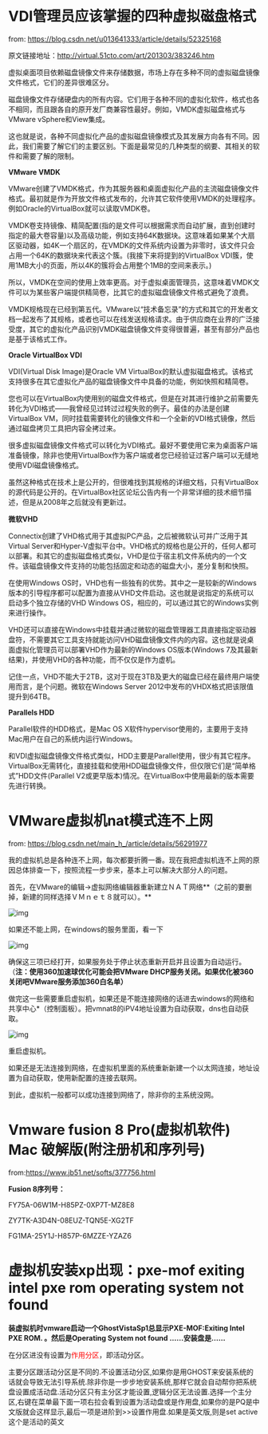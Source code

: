 # VDI管理员应该掌握的四种虚拟磁盘格式

from: https://blog.csdn.net/u013641333/article/details/52325168

原文链接地址：http://virtual.51cto.com/art/201303/383246.htm

虚拟桌面项目依赖磁盘镜像文件来存储数据，市场上存在多种不同的虚拟磁盘镜像文件格式，它们的差异很难区分。

磁盘镜像文件存储硬盘内的所有内容。它们用于各种不同的虚拟化软件，格式也各不相同，而且跟各自的原开发厂商兼容性最好。例如，VMDK虚拟磁盘格式与VMware vSphere和View集成。

这也就是说，各种不同虚拟化产品的虚拟磁盘镜像模式及其发展方向各有不同。因此，我们需要了解它们的主要区别。下面是最常见的几种类型的纲要、其相关的软件和需要了解的限制。

**VMware VMDK**

VMware创建了VMDK格式，作为其服务器和桌面虚拟化产品的主流磁盘镜像文件格式。最初就是作为开放文件格式发布的，允许其它软件使用VMDK的处理程序。例如Oracle的VirtualBox就可以读取VMDK卷。

VMDK卷支持镜像、精简配置(指的是文件可以根据需求而自动扩展，直到创建时指定的最大卷容量)以及高级功能，例如支持64K数据块。这意味着如果某个大扇区驱动器，如4K一个扇区的，在VMDK的文件系统内设置为非零时，该文件只会占用一个64K的数据块来代表这个簇。(我接下来将提到的VirtualBox VDI簇，使用1MB大小的页面，所以4K的簇将会占用整个1MB的空间来表示。)

所以，VMDK在空间的使用上效率更高。对于虚拟桌面管理员，这意味着VMDK文件可以为某些客户端提供精简卷，比其它的虚拟磁盘镜像文件格式避免了浪费。

VMDK规格现在已经到第五代。VMware以“技术备忘录”的方式和其它的开发者文档一起发布了其规格，或者也可以在线发送规格请求。由于供应商在业界的广泛接受度，其它的虚拟化产品识别VMDK磁盘镜像文件变得很普遍，甚至有部分产品也是基于该格式工作。

**Oracle VirtualBox VDI**

VDI(Virtual Disk Image)是Oracle VM VirtualBox的默认虚拟磁盘格式。该格式支持很多在其它虚拟化产品的磁盘镜像文件中具备的功能，例如快照和精简卷。

您也可以在VirtualBox内使用别的磁盘文件格式，但是在对其进行维护之前需要先转化为VDI格式——我曾经见过转过过程失败的例子。最佳的办法是创建VirtualBox VM，同时挂载需要转化的镜像文件和一个全新的VDI格式镜像，然后通过磁盘拷贝工具把内容全拷过来。

很多虚拟磁盘镜像文件格式可以转化为VDI格式。最好不要使用它来为桌面客户端准备镜像，除非也使用VirtualBox作为客户端或者您已经验证过客户端可以无缝地使用VDI磁盘镜像格式。

虽然这种格式在技术上是公开的，但很难找到其规格的详细文档，只有VirtualBox的源代码是公开的。在VirtualBox社区论坛公告内有一个非常详细的技术细节描述，但是从2008年之后就没有更新过。

**微软VHD**

Connectix创建了VHD格式用于其虚拟PC产品，之后被微软认可并广泛用于其Virtual Server和Hyper-V虚拟平台中。VHD格式的规格也是公开的，任何人都可以部署。和其它的虚拟磁盘格式类似，VHD是位于宿主机文件系统内的一个文件。该磁盘镜像文件支持的功能包括固定和动态的磁盘大小，差分复制和快照。

在使用Windows OS时，VHD也有一些独有的优势。其中之一是较新的Windows版本的引导程序都可以配置为直接从VHD文件启动。这也就是说指定的系统可以启动多个独立存储的VHD Windows OS，相应的，可以通过其它的Windows实例来进行操作。

VHD还可以直接在Windows中挂载并通过微软的磁盘管理器工具直接指定驱动器盘符，不需要其它工具支持就能访问VHD磁盘镜像文件内的内容。这也就是说桌面虚拟化管理员可以部署VHD作为最新的Windows OS版本(Windows 7及其最新结果)，并使用VHD的各种功能，而不仅仅是作为虚机。

记住一点，VHD不能大于2TB，这对于现在3TB及更大的磁盘已经在最终用户端使用而言，是个问题。微软在Windows Server 2012中发布的VHDX格式把该限值提升到64TB。

**Parallels HDD**

Parallel软件的HDD格式，是Mac OS X软件hypervisor使用的，主要用于支持Mac用户在自己的系统内运行Windows。

和VDI虚拟磁盘镜像文件格式类似，HDD主要是Parallel使用，很少有其它程序。VirtualBox无需转化，直接挂载和使用HDD磁盘镜像文件，但仅限它们是“简单格式”HDD文件(Parallel V2或更早版本)情况。在VirtualBox中使用最新的版本需要先进行转换。

# VMware虚拟机nat模式连不上网

from: https://blog.csdn.net/main_h_/article/details/56291977

我的虚拟机总是各种连不上网，每次都要折腾一番。现在我把虚拟机连不上网的原因总体排查一下，按照流程一步步来，基本上可以解决大部分人的问题。

首先，在VMware的编辑->虚拟网络编辑器重新建立ＮＡＴ网络**（之前的要删掉，新建的同样选择ＶＭｎｅｔ８就可以）。**

 ![img](https://gitee.com/jstone001/booknote/raw/master/jpgBed/221184054745.png)

如果还不能上网，在windows的服务里面，看一下

 ![img](https://gitee.com/jstone001/booknote/raw/master/jpgBed/221184304065.png)

确保这三项已经打开，如果服务处于停止状态重新开启并且设置为自动运行。（**注：使用360加速球优化可能会把VMware DHCP服务关闭。如果优化被360关闭吧VMware服务添加360白名单）**

做完这一些需要重启虚拟机，如果还是不能连接网络的话进去windows的网络和共享中心*（控制面板）。把vmnat8的iPV4地址设置为自动获取，dns也自动获取。

 ![img](https://gitee.com/jstone001/booknote/raw/master/jpgBed/221184901749.png)

重启虚拟机。

如果还是无法连接到网络，在虚拟机里面的系统重新新建一个以太网连接，地址设置为自动获取，使用新配置的连接去联网。

到此，虚拟机一般都可以成功连接到网络了，除非你的主系统没网。

# Vmware fusion 8 Pro(虚拟机软件) Mac 破解版(附注册机和序列号)

from:https://www.jb51.net/softs/377756.html

**Fusion 8序列号：**

FY75A-06W1M-H85PZ-0XP7T-MZ8E8

ZY7TK-A3D4N-08EUZ-TQN5E-XG2TF

FG1MA-25Y1J-H857P-6MZZE-YZAZ6

# 虚拟机安装xp出现：pxe-mof exiting intel pxe rom operating system not found

**装虚拟机时vmware启动一个GhostVistaSp1总显示PXE-MOF:Exiting Intel PXE ROM. 。然后是Operating System not found ……安装盘是……**

在分区进没有设置为<font color='red'>作用分区</font>，即活动分区。

 主要分区跟活动分区是不同的.不设置活动分区,如果你是用GHOST来安装系统的话就会导致无法引导系统.除非你是一步步地安装系统,那样它就会自动帮你把系统盘设置成活动盘.活动分区只有主分区才能设置,逻辑分区无法设置.选择一个主分区,右键在菜单最下面一项右拉会看到设置为活动盘或是作用盘,如果你的是PQ是中文版就会这样显示,最后一项是进阶到>>设置作用盘.如果是英文版,则是set active这个是活动的英文